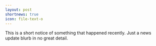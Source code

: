 ```yaml
---
layout: post
shortnews: true
icon: file-text-o
---
```


This is a short notice of something that happened recently. Just a news update blurb in no great detail.
